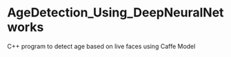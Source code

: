 # AgeDetection_Using_DeepNeuralNetworks
C++ program to detect age based on live faces using Caffe Model
